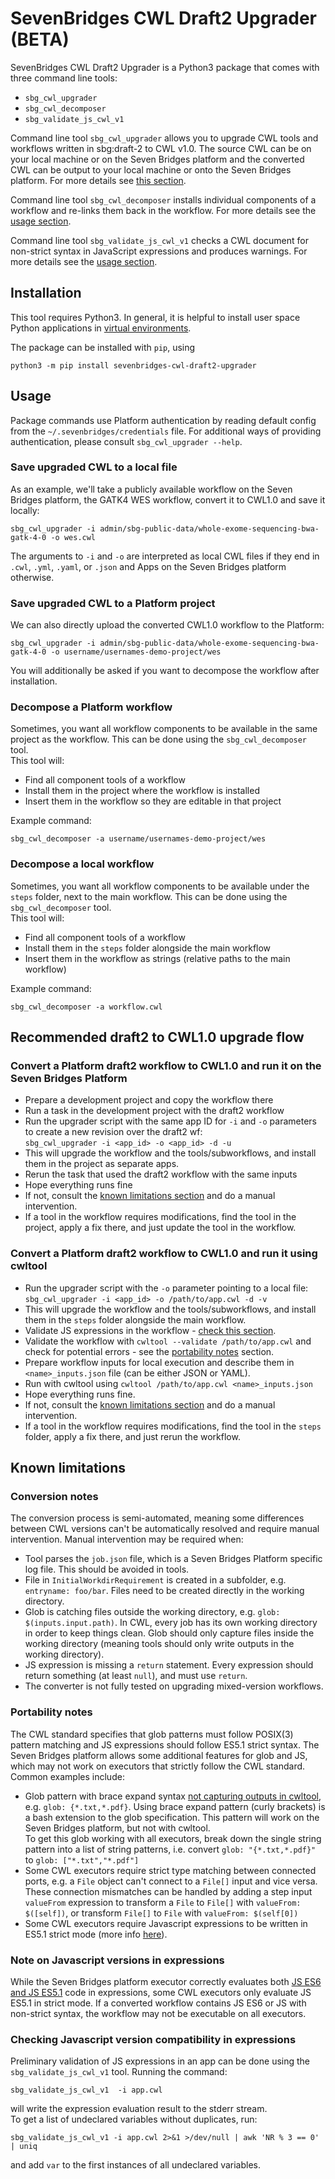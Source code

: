 # SevenBridges CWL Draft2 Upgrader (BETA)

SevenBridges CWL Draft2 Upgrader is a Python3 package that comes with three command line tools:
- `sbg_cwl_upgrader`
- `sbg_cwl_decomposer`
- `sbg_validate_js_cwl_v1`

Command line tool `sbg_cwl_upgrader` allows you to upgrade CWL 
tools and workflows written in sbg:draft-2 to CWL v1.0. The source CWL can be on your local machine or on the Seven Bridges platform and the
converted CWL can be output to your local machine or onto the Seven Bridges platform. For more details see [this section](#recommended-draft2-to-cwl10-upgrade-flow).

Command line tool `sbg_cwl_decomposer` installs individual components of a workflow and re-links them back in the workflow. For more details see the [usage section](#decompose-a-platform-workflow).

Command line tool `sbg_validate_js_cwl_v1` checks a CWL document for non-strict syntax in JavaScript expressions and produces warnings. For more details see the [usage section](#checking-javascript-version-compatibility-in-expressions).

## Installation

This tool requires Python3. In general, it is helpful to install user space
Python applications in [virtual environments][venv]. 

[venv]: https://packaging.python.org/guides/installing-using-pip-and-virtualenv/

The package can be installed with `pip`, using

```
python3 -m pip install sevenbridges-cwl-draft2-upgrader
```

## Usage

Package commands use Platform authentication by reading default config from 
the `~/.sevenbridges/credentials` file.
For additional ways of providing authentication, please consult `sbg_cwl_upgrader --help`.

### Save upgraded CWL to a local file
As an example, we'll take a publicly available workflow on the Seven Bridges platform, the
GATK4 WES workflow, convert it to CWL1.0 and save it locally:
```
sbg_cwl_upgrader -i admin/sbg-public-data/whole-exome-sequencing-bwa-gatk-4-0 -o wes.cwl
```

The arguments to `-i` and `-o` are interpreted as local CWL files if they end
in `.cwl`, `.yml`, `.yaml`, or `.json` and Apps on the Seven Bridges platform otherwise.

### Save upgraded CWL to a Platform project
We can also directly upload the converted CWL1.0 workflow to the Platform:
```
sbg_cwl_upgrader -i admin/sbg-public-data/whole-exome-sequencing-bwa-gatk-4-0 -o username/usernames-demo-project/wes
```
You will additionally be asked if you want to decompose the workflow after installation. 

### Decompose a Platform workflow
Sometimes, you want all workflow components to be available in the same project as the workflow. This can be done using the `sbg_cwl_decomposer` tool.  
This tool will:
- Find all component tools of a workflow
- Install them in the project where the workflow is installed
- Insert them in the workflow so they are editable in that project

Example command:
```
sbg_cwl_decomposer -a username/usernames-demo-project/wes
```

### Decompose a local workflow
Sometimes, you want all workflow components to be available under the `steps` folder, next to the main workflow. This can be done using the `sbg_cwl_decomposer` tool.  
This tool will:
- Find all component tools of a workflow
- Install them in the `steps` folder alongside the main workflow
- Insert them in the workflow as strings (relative paths to the main workflow)

Example command:
```
sbg_cwl_decomposer -a workflow.cwl
```

## Recommended draft2 to CWL1.0 upgrade flow

### Convert a Platform draft2 workflow to CWL1.0 and run it on the Seven Bridges Platform

- Prepare a development project and copy the workflow there
- Run a task in the development project with the draft2 workflow
- Run the upgrader script with the same app ID for `-i` and `-o` parameters to create a new revision over the draft2 wf:  
`sbg_cwl_upgrader -i <app_id> -o <app_id> -d -u`
- This will upgrade the workflow and the tools/subworkflows, and install them in the project as separate apps.
- Rerun the task that used the draft2 workflow with the same inputs
- Hope everything runs fine
- If not, consult the [known limitations section](#known-limitations) and do a manual intervention.
- If a tool in the workflow requires modifications, find the tool in the project, apply a fix there, and just update the tool in the workflow.

### Convert a Platform draft2 workflow to CWL1.0 and run it using cwltool

- Run the upgrader script with the `-o` parameter pointing to a local file:  
`sbg_cwl_upgrader -i <app_id> -o /path/to/app.cwl -d -v`
- This will upgrade the workflow and the tools/subworkflows, and install them in the `steps` folder alongside the main workflow.
- Validate JS expressions in the workflow - [check this section](#checking-javascript-version-compatibility-in-expressions).
- Validate the workflow with `cwltool --validate /path/to/app.cwl` and check for potential errors - see the [portability notes](#portability-notes) section.
- Prepare workflow inputs for local execution and describe them in `<name>_inputs.json` file (can be either JSON or YAML).
- Run with cwltool using `cwltool /path/to/app.cwl <name>_inputs.json`
- Hope everything runs fine.
- If not, consult the [known limitations section](#known-limitations) and do a manual intervention.
- If a tool in the workflow requires modifications, find the tool in the `steps` folder, apply a fix there, and just rerun the workflow.


## Known limitations

### Conversion notes
The conversion process is semi-automated, meaning some differences between CWL versions can't be automatically resolved and require manual intervention.
Manual intervention may be required when:
- Tool parses the `job.json` file, which is a Seven Bridges Platform specific log file. This should be avoided in tools.
- File in `InitialWorkdirRequirement` is created in a subfolder, e.g. `entryname: foo/bar`. Files need to be created directly in the working directory.
- Glob is catching files outside the working directory, e.g. `glob: $(inputs.input.path)`. In CWL, every job has its own working directory in order to keep things clean. Glob should only capture files inside the working directory (meaning tools should only write outputs in the working directory).
- JS expression is missing a `return` statement. Every expression should return something (at least `null`), and must use `return`.
- The converter is not fully tested on upgrading mixed-version workflows. 

### Portability notes
The CWL standard specifies that glob patterns must follow POSIX(3) pattern matching and JS expressions should follow ES5.1 strict syntax. The Seven Bridges platform allows some additional features for glob and JS, which may not work on executors that strictly follow the CWL standard. Common examples include:  
- Glob pattern with brace expand syntax [not capturing outputs in cwltool](https://github.com/common-workflow-language/cwltool/issues/870), e.g. `glob: {*.txt,*.pdf}`. Using brace expand pattern (curly brackets) is a bash extension to the glob specification. This pattern will work on the Seven Bridges platform, but not with cwltool.  
To get this glob working with all executors, break down the single string pattern into a list of string patterns, i.e. convert `glob: "{*.txt,*.pdf}"` to `glob: ["*.txt","*.pdf"]`
- Some CWL executors require strict type matching between connected ports, e.g. a `File` object can't connect to a `File[]` input and vice versa.  
These connection mismatches can be handled by adding a step input `valueFrom` expression to transform a `File` to `File[]` with `valueFrom: $([self])`, or transform `File[]` to `File` with `valueFrom: $(self[0])`
- Some CWL executors require Javascript expressions to be written in ES5.1 strict mode (more info [here](#note-on-javascript-versions-in-expressions)).

### Note on Javascript versions in expressions

While the Seven Bridges platform executor correctly evaluates both [JS ES6 and JS ES5.1][js-ver]
code in expressions, some CWL executors only evaluate JS ES5.1 in strict mode. If a converted 
workflow contains JS ES6 or JS with non-strict syntax, the workflow may not be executable on all executors.  

[js-ver]: https://www.w3schools.com/js/js_versions.asp  

### Checking Javascript version compatibility in expressions

Preliminary validation of JS expressions in an app can be done using the `sbg_validate_js_cwl_v1` tool. Running the command:  
```
sbg_validate_js_cwl_v1  -i app.cwl
```
will write the expression evaluation result to the stderr stream.  
To get a list of undeclared variables without duplicates, run:
```
sbg_validate_js_cwl_v1 -i app.cwl 2>&1 >/dev/null | awk 'NR % 3 == 0' | uniq
```
and add `var` to the first instances of all undeclared variables.
